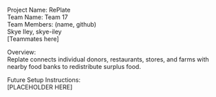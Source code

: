 Project Name: RePlate  
Team Name: Team 17  
Team Members: (name, github)  
Skye Iley, skye-iley  
[Teammates here]  


Overview:  
Replate connects individual donors, restaurants, stores, and farms with nearby food banks to redistribute surplus food. 

Future Setup Instructions:  
[PLACEHOLDER HERE]